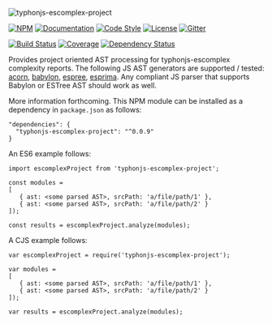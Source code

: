 ![typhonjs-escomplex-project](https://i.imgur.com/bU71qsX.png)

[![NPM](https://img.shields.io/npm/v/typhonjs-escomplex-project.svg?label=npm)](https://www.npmjs.com/package/typhonjs-escomplex-project)
[![Documentation](http://docs.typhonjs.io/typhonjs-node-escomplex/typhonjs-escomplex-project/badge.svg)](http://docs.typhonjs.io/typhonjs-node-escomplex/typhonjs-escomplex-project/)
[![Code Style](https://img.shields.io/badge/code%20style-allman-yellowgreen.svg?style=flat)](https://en.wikipedia.org/wiki/Indent_style#Allman_style)
[![License](https://img.shields.io/badge/license-MPLv2-yellowgreen.svg?style=flat)](https://github.com/typhonjs-node-escomplex/typhonjs-escomplex-project/blob/master/LICENSE)
[![Gitter](https://img.shields.io/gitter/room/typhonjs/TyphonJS.svg)](https://gitter.im/typhonjs/TyphonJS)

[![Build Status](https://travis-ci.org/typhonjs-node-escomplex/typhonjs-escomplex-project.svg?branch=master)](https://travis-ci.org/typhonjs-node-escomplex/typhonjs-escomplex-project)
[![Coverage](https://img.shields.io/codecov/c/github/typhonjs-node-escomplex/typhonjs-escomplex-project.svg)](https://codecov.io/github/typhonjs-node-escomplex/typhonjs-escomplex-project)
[![Dependency Status](https://www.versioneye.com/user/projects/575de44d7757a00041b3b906/badge.svg?style=flat)](https://www.versioneye.com/user/projects/575de44d7757a00041b3b906)

Provides project oriented AST processing for typhonjs-escomplex complexity reports. The following JS AST generators are supported / tested: [acorn](https://www.npmjs.com/package/acorn), [babylon](https://www.npmjs.com/package/babylon), [espree](https://www.npmjs.com/package/espree), [esprima](https://www.npmjs.com/package/esprima). Any compliant JS parser that supports Babylon or ESTree AST should work as well.

More information forthcoming. This NPM module can be installed as a dependency in `package.json` as follows:
```
"dependencies": {
  "typhonjs-escomplex-project": "^0.0.9"
}
```

An ES6 example follows:
```
import escomplexProject from 'typhonjs-escomplex-project';

const modules =
[
   { ast: <some parsed AST>, srcPath: 'a/file/path/1' },
   { ast: <some parsed AST>, srcPath: 'a/file/path/2' }
]);

const results = escomplexProject.analyze(modules);
```


A CJS example follows:
```
var escomplexProject = require('typhonjs-escomplex-project');

var modules =
[
   { ast: <some parsed AST>, srcPath: 'a/file/path/1' },
   { ast: <some parsed AST>, srcPath: 'a/file/path/2' }
]);

var results = escomplexProject.analyze(modules);
```
